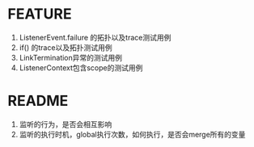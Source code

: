 # FEATURE

1. ListenerEvent.failure 的拓扑以及trace测试用例
2. if() 的trace以及拓扑测试用例
3. LinkTermination异常的测试用例
4. ListenerContext包含scope的测试用例

# README

1. 监听的行为，是否会相互影响
2. 监听的执行时机，global执行次数，如何执行，是否会merge所有的变量
